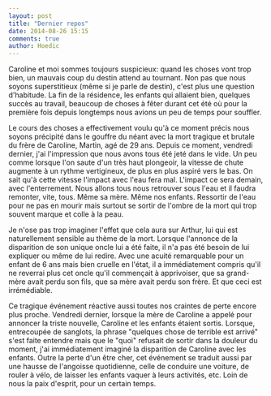 ```yaml
---
layout: post
title: "Dernier repos"
date: 2014-08-26 15:15
comments: true
author: Hoedic
---
```


Caroline et moi sommes toujours suspicieux: quand les choses vont trop bien, un mauvais coup du destin attend au tournant. Non pas que nous soyons superstitieux (même si je parle de destin), c'est plus une question d'habitude. La fin de la résidence, les enfants qui allaient bien, quelques succès au travail, beaucoup de choses à fêter durant cet été où pour la première fois depuis longtemps nous avions un peu de temps pour souffler.

Le cours des choses a effectivement voulu qu'à ce moment précis nous soyons précipité dans le gouffre du néant avec la mort tragique et brutale du frère de Caroline, Martin, agé de 29 ans. Depuis ce moment, vendredi dernier, j'ai l'impression que nous avons tous été jeté dans le vide. Un peu comme lorsque l'on saute d'un très haut plongeoir, la vitesse de chute augmente à un rythme vertigineux, de plus en plus aspiré vers le bas. On sait qu'à cette vitesse l'impact avec l'eau fera mal. L'impact ce sera demain, avec l'enterrement. Nous allons tous nous retrouver sous l'eau et il faudra remonter, vite, tous. Même sa mère. Même nos enfants. Ressortir de l'eau pour ne pas en mourir mais surtout se sortir de l'ombre de la mort qui trop souvent marque et colle à la peau.

Je n'ose pas trop imaginer l'effet que cela aura sur Arthur, lui qui est naturellement sensible au thème de la mort. Lorsque l'annonce de la disparition de son unique oncle lui a été faite, il n'a pas été besoin de lui expliquer ou même de lui redire. Avec une acuité remarquable pour un enfant de 6 ans mais bien cruelle en l'état, il a immédiatement compris qu'il ne reverrai plus cet oncle qu'il commençait à apprivoiser, que sa grand-mère avait perdu son fils, que sa mère avait perdu son frère. Et que ceci est irrémédiable.

Ce tragique événement réactive aussi toutes nos craintes de perte encore plus proche. Vendredi dernier, lorsque la mère de Caroline a appelé pour annoncer la triste nouvelle, Caroline et les enfants étaient sortis. Lorsque, entrecoupée de sanglots, la phrase "quelques chose de terrible est arrivé" s'est faite entendre mais que le "quoi" refusait de sortir dans la douleur du moment, j'ai immédiatement imaginé la disparition de Caroline avec les enfants. Outre la perte d'un être cher, cet événement se traduit aussi par une hausse de l'angoisse quotidienne, celle de conduire une voiture, de rouler à vélo, de laisser les enfants vaquer à leurs activités, etc. Loin de nous la paix d'esprit, pour un certain temps.